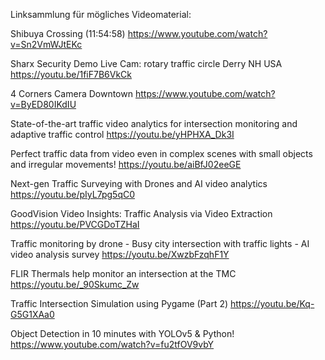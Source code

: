 Linksammlung für mögliches Videomaterial: 

Shibuya Crossing (11:54:58)
https://www.youtube.com/watch?v=Sn2VmWJtEKc

Sharx Security Demo Live Cam: rotary traffic circle Derry NH USA
https://youtu.be/1fiF7B6VkCk

4 Corners Camera Downtown
https://www.youtube.com/watch?v=ByED80IKdIU

State-of-the-art traffic video analytics for intersection monitoring and adaptive traffic control
https://youtu.be/yHPHXA_Dk3I

Perfect traffic data from video even in complex scenes with small objects and irregular movements!
https://youtu.be/aiBfJ02eeGE

Next-gen Traffic Surveying with Drones and AI video analytics
https://youtu.be/pIyL7pg5qC0

GoodVision Video Insights: Traffic Analysis via Video Extraction
https://youtu.be/PVCGDoTZHaI

Traffic monitoring by drone - Busy city intersection with traffic lights - AI video analysis survey
https://youtu.be/XwzbFzqhF1Y

FLIR Thermals help monitor an intersection at the TMC
https://youtu.be/_90Skumc_Zw

Traffic Intersection Simulation using Pygame (Part 2)
https://youtu.be/Kq-G5G1XAa0

Object Detection in 10 minutes with YOLOv5 & Python!
https://www.youtube.com/watch?v=fu2tfOV9vbY
